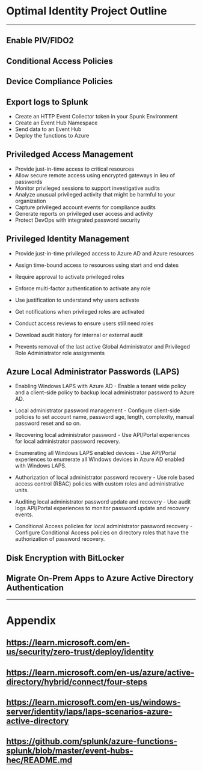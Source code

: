 <!-- <center>
<font size="9"> 
<span style="color:blue">Optimal <span style="color:red">IDENTITY <span style="color:blue"> Project Outline</span>.
</font>
</center> -->
# Optimal Identity Project Outline
***

## Enable PIV/FIDO2
## Conditional Access Policies
## Device Compliance Policies
## Export logs to Splunk
- Create an HTTP Event Collector token in your Spunk Environment
- Create an Event Hub Namespace
- Send data to an Event Hub
- Deploy the functions to Azure
## Priviledged Access Management
- Provide just-in-time access to critical resources
- Allow secure remote access using encrypted gateways in lieu of passwords
- Monitor privileged sessions to support investigative audits
- Analyze unusual privileged activity that might be harmful to your organization
- Capture privileged account events for compliance audits
- Generate reports on privileged user access and activity
- Protect DevOps with integrated password security
## Privileged Identity Management
-  Provide just-in-time privileged access to Azure AD and Azure resources
*  Assign time-bound access to resources using start and end dates
-  Require approval to activate privileged roles
*  Enforce multi-factor authentication to activate any role
-  Use justification to understand why users activate
*  Get notifications when privileged roles are activated
-  Conduct access reviews to ensure users still need roles
*  Download audit history for internal or external audit
-  Prevents removal of the last active Global Administrator and Privileged Role Administrator role assignments
## Azure Local Administrator Passwords (LAPS)
- Enabling Windows LAPS with Azure AD - Enable a tenant wide policy and a client-side policy to backup local administrator password to Azure AD.
*  Local administrator password management - Configure client-side policies to set account name, password age, length, complexity, manual password reset and so on.
-  Recovering local administrator password - Use API/Portal experiences for local administrator password recovery.
*  Enumerating all Windows LAPS enabled devices - Use API/Portal experiences to enumerate all Windows devices in Azure AD enabled with Windows LAPS.
-  Authorization of local administrator password recovery - Use role based access control (RBAC) policies with custom roles and administrative units.
* Auditing local administrator password update and recovery - Use audit logs API/Portal experiences to monitor password update and recovery events.
- Conditional Access policies for local administrator password recovery - Configure Conditional Access policies on directory roles that have the authorization of password recovery.
## Disk Encryption with BitLocker
## Migrate On-Prem Apps to Azure Active Directory Authentication

***
# Appendix
## https://learn.microsoft.com/en-us/security/zero-trust/deploy/identity
## https://learn.microsoft.com/en-us/azure/active-directory/hybrid/connect/four-steps
## https://learn.microsoft.com/en-us/windows-server/identity/laps/laps-scenarios-azure-active-directory
## https://github.com/splunk/azure-functions-splunk/blob/master/event-hubs-hec/README.md